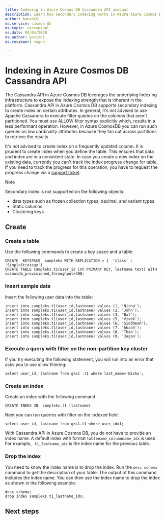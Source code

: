 ```yaml
---
title: Indexing in Azure Cosmos DB Cassandra API account
description: Learn how secondary indexing works in Azure Azure Cosmos DB Cassandra API account.
author: kanshiG
ms.service: cosmos-db
ms.topic: conceptual
ms.date: 04/04/2020
ms.author: govindk
ms.reviewer: sngun

---
```


# Indexing in Azure Cosmos DB Cassandra API

The Cassandra API in Azure Cosmos DB leverages the underlying Indexing infrastructure to expose the indexing strength that is inherent in the platform. Cassandra API in Azure Cosmos DB supports secondary indexing to create index on certain attributes. In general, it's not advised to use Apache Cassandra to execute filter queries on the columns that aren't partitioned. You must use ALLOW filter syntax explicitly which, results in a less performant operation. However, in Azure CosmosDB you can run such queries on low cardinality attributes because they fan out across partitions to retrieve the results.

It's not advised to create index on a frequently updated column. It is prudent to create index when you define the table. This ensures that data and index are in a consistent state. In case you create a new index on the existing data, currently you can't track the index progress change for table. If you need to track the progress for this operation, you have to request the progress change via a [support ticket]( https://docs.microsoft.com/azure/azure-portal/supportability/how-to-create-azure-support-request).


> [!NOTE]
> Secondary index is not supported on the following objects:
> * data types such as frozen collection types, decimal, and variant types.
> * Static columns
> * Clustering keys

## Create 

### Create a table
Use the following commands to create a key space and a table:

```
CREATE  KEYSPACE  sampleks WITH REPLICATION = {  'class' : 'SimpleStrategy'}  
CREATE TABLE sampleks.t1(user_id int PRIMARY KEY, lastname text) WITH cosmosdb_provisioned_throughput=400; 
```

### Insert sample data

Insert the following user data into the table:

```
insert into sampleks.t1(user_id,lastname) values (1, 'Nishu');
insert into sampleks.t1(user_id,lastname) values (2, 'John');
insert into sampleks.t1(user_id,lastname) values (3, 'Bat');
insert into sampleks.t1(user_id,lastname) values (5, 'Vivek');
insert into sampleks.t1(user_id,lastname) values (6, 'Siddhesh');
insert into sampleks.t1(user_id,lastname) values (7, 'Akash');
insert into sampleks.t1(user_id,lastname) values (8, 'Theo');
insert into sampleks.t1(user_id,lastname) values (9, 'Jagan');
```

### Execute a query with filter on the non-partition key cluster

If you try executing the following statement, you will run into an error that asks you to use allow filtering:

```
select user_id, lastname from gks1 .t1 where last_name='Nishu';
```

### Create an index

Create an index with the following command:

```
CREATE INDEX ON  sampleks.t1 (lastname)
```

Next you can run queries with filter on the indexed field:

```
select user_id, lastname from gks1.t1 where user_id=1;
```

With Cassandra API in Azure Cosmos DB, you do not have to provide an index name. A default index with format `tablename_columnname_idx` is used. For example, ` t1_lastname_idx` is the index name for the previous table.

### Drop the index

You need to know the index name is to drop the index. Run the `desc schema` command to get the description of your table. The output of this command includes the index name. You can then use the index name to drop the index as shown in the following example:

```
desc schema;
drop index sampleks.t1_lastname_idx;
```

## Next steps